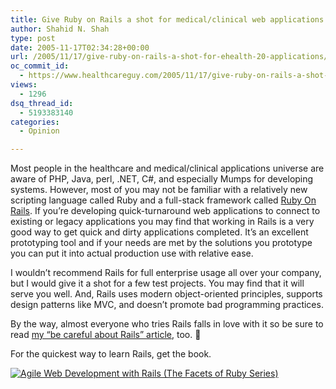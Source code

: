 ```yaml
---
title: Give Ruby on Rails a shot for medical/clinical web applications
author: Shahid N. Shah
type: post
date: 2005-11-17T02:34:28+00:00
url: /2005/11/17/give-ruby-on-rails-a-shot-for-ehealth-20-applications/
oc_commit_id:
  - https://www.healthcareguy.com/2005/11/17/give-ruby-on-rails-a-shot-for-ehealth-20-applications/1478768923
views:
  - 1296
dsq_thread_id:
  - 5193383140
categories:
  - Opinion

---
```

Most people in the healthcare and medical/clinical applications universe are aware of PHP, Java, perl, .NET, C#, and especially Mumps for developing systems. However, most of you may not be familiar with a relatively new scripting language called Ruby and a full-stack framework called [Ruby On Rails][1]. If you&#8217;re developing quick-turnaround web applications to connect to existing or legacy applications you may find that working in Rails is a very good way to get quick and dirty applications completed. It&#8217;s an excellent prototyping tool and if your needs are met by the solutions you prototype you can put it into actual production use with relative ease.

I wouldn&#8217;t recommend Rails for full enterprise usage all over your company, but I would give it a shot for a few test projects. You may find that it will serve you well. And, Rails uses modern object-oriented principles, supports design patterns like MVC, and doesn&#8217;t promote bad programming practices.

By the way, almost everyone who tries Rails falls in love with it so be sure to read [my &#8220;be careful about Rails&#8221; article][2], too. 🙂

For the quickest way to learn Rails, get the book.

[![Agile Web Development with Rails (The Facets of Ruby Series)][3]][4]

 [1]: http://www.rubyonrails.org/
 [2]: http://shahid.shah.org/?p=103
 [3]: http://ec1.images-amazon.com/images/P/097669400X.01._SCMZZZZZZZ_.jpg
 [4]: http://www.amazon.com/exec/obidos/redirect?tag=thehealthcitg-20%26link_code=xm2%26camp=2025%26creative=165953%26path=http://www.amazon.com/gp/redirect.html%253fASIN=097669400X%2526tag=thehealthcitg-20%2526lcode=xm2%2526cID=2025%2526ccmID=165953%2526location=/o/ASIN/097669400X%25253FSubscriptionId=1EECBSVEHWEDC3PMEA82 "View product details at Amazon"